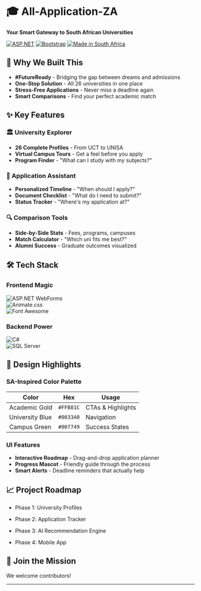 # 🎓 All-Application-ZA  
**Your Smart Gateway to South African Universities**  

[![ASP.NET](https://img.shields.io/badge/-ASP.NET-512BD4?logo=.net&logoColor=white)](https://dotnet.microsoft.com/)
[![Bootstrap](https://img.shields.io/badge/-Bootstrap-7952B3?logo=bootstrap&logoColor=white)](https://getbootstrap.com/)
[![Made in South Africa](https://img.shields.io/badge/-Made_in_SA-FFB81C?logo=data:image/svg+xml;base64,PHN2ZyB4bWxucz0iaHR0cDovL3d3dy53My5vcmcvMjAwMC9zdmciIHZpZXdCb3g9IjAgMCA1MTIgNTEyIj48cGF0aCBmaWxsPSIjMDA3NzQ5IiBkPSJNMjU2IDhDMTE5IDggOCAxMTkgOCAyNTZzMTExIDI0OCAyNDggMjQ4IDI0OC0xMTEgMjQ4LTI0OFMzOTMgOCAyNTYgOHoiLz48L3N2Zz4&logoColor=white)](https://www.gov.za/)

## 🚀 Why We Built This
- **#FutureReady** - Bridging the gap between dreams and admissions  
- **One-Stop Solution** - All 26 universities in one place  
- **Stress-Free Applications** - Never miss a deadline again  
- **Smart Comparisons** - Find your perfect academic match  

## ✨ Key Features  
### 🏛️ University Explorer  
- **26 Complete Profiles** - From UCT to UNISA  
- **Virtual Campus Tours** - Get a feel before you apply  
- **Program Finder** - "What can I study with my subjects?"  

### 📅 Application Assistant  
- **Personalized Timeline** - "When should I apply?"  
- **Document Checklist** - "What do I need to submit?"  
- **Status Tracker** - "Where's my application at?"  

### 🔍 Comparison Tools  
- **Side-by-Side Stats** - Fees, programs, campuses  
- **Match Calculator** - "Which uni fits me best?"  
- **Alumni Success** - Graduate outcomes visualized  

## 🛠 Tech Stack  
### Frontend Magic  
![ASP.NET WebForms](https://img.shields.io/badge/-WebForms-512BD4?logo=.net&logoColor=white)  
![Animate.css](https://img.shields.io/badge/-Animate.css-4AA4AF?logo=css3&logoColor=white)  
![Font Awesome](https://img.shields.io/badge/-Font_Awesome-528DD7?logo=fontawesome&logoColor=white)  

### Backend Power  
![C#](https://img.shields.io/badge/-C%23-239120?logo=c-sharp&logoColor=white)  
![SQL Server](https://img.shields.io/badge/-SQL_Server-CC2927?logo=microsoft-sql-server&logoColor=white)  

## 🎨 Design Highlights  
### SA-Inspired Color Palette  
| Color | Hex | Usage |
|-------|-----|-------|
| Academic Gold | `#FFB81C` | CTAs & Highlights |
| University Blue | `#0033A0` | Navigation |
| Campus Green | `#007749` | Success States |

### UI Features  
- **Interactive Roadmap** - Drag-and-drop application planner  
- **Progress Mascot** - Friendly guide through the process  
- **Smart Alerts** - Deadline reminders that actually help


## 📈 Project Roadmap
 - Phase 1: University Profiles

 - Phase 2: Application Tracker

 - Phase 3: AI Recommendation Engine

 - Phase 4: Mobile App

## 🤝 Join the Mission
We welcome contributors! 

---

